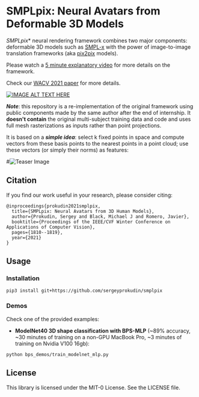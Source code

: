 # SMPLpix: Neural Avatars from Deformable 3D Models

*SMPLpix** neural rendering framework combines two major components: deformable 3D models such as [SMPL-x](https://smpl-x.is.tue.mpg.de/)
with the power of image-to-image translation frameworks (aka [pix2pix](https://phillipi.github.io/pix2pix/) models).

Please watch a [5 minute explanatory video](https://www.youtube.com/watch?v=JY9t4xUAouk) for more details on the framework. 

Check our [WACV 2021 paper](https://arxiv.org/abs/2008.06872) for more details.

[![IMAGE ALT TEXT HERE](https://img.youtube.com/vi/JY9t4xUAouk/0.jpg)](https://www.youtube.com/watch?v=JY9t4xUAouk)


_**Note**_: this repository is a re-implementation of the original framework using public components made by the same author after the end of internship.
It **doesn't contain** the original multi-subject training data and code and uses full mesh rasterizations as inputs rather than point projections.

It is based on a _**simple idea**_: select k fixed points in space and compute vectors from  these basis points to the nearest
points in a point cloud; use these vectors (or simply their norms) as features:

#![Teaser Image](bps.gif)


## Citation

If you find our work useful in your research, please consider citing:
```
@inproceedings{prokudin2021smplpix,
  title={SMPLpix: Neural Avatars from 3D Human Models},
  author={Prokudin, Sergey and Black, Michael J and Romero, Javier},
  booktitle={Proceedings of the IEEE/CVF Winter Conference on Applications of Computer Vision},
  pages={1810--1819},
  year={2021}
}
```

## Usage


### Installation


```
pip3 install git+https://github.com/sergeyprokudin/smplpix
```

### Demos

Check one of the provided examples:

- **ModelNet40 3D shape classification with BPS-MLP** (~89% accuracy, ~30 minutes of training on a non-GPU MacBook Pro, 
~3 minutes of training on Nvidia V100 16gb):

```
python bps_demos/train_modelnet_mlp.py
```



## License

This library is licensed under the MIT-0 License. See the LICENSE file.


